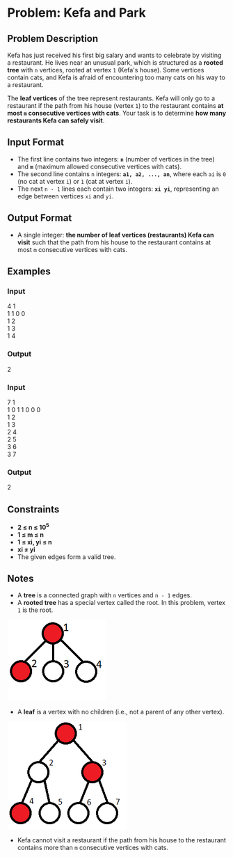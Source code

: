 
# Problem: Kefa and Park

## Problem Description
Kefa has just received his first big salary and wants to celebrate by visiting a restaurant. He lives near an unusual park, which is structured as a **rooted tree** with `n` vertices, rooted at vertex `1` (Kefa's house). Some vertices contain cats, and Kefa is afraid of encountering too many cats on his way to a restaurant.

The **leaf vertices** of the tree represent restaurants. Kefa will only go to a restaurant if the path from his house (vertex `1`) to the restaurant contains **at most `m` consecutive vertices with cats**. Your task is to determine **how many restaurants Kefa can safely visit**.

## Input Format
- The first line contains two integers: **`n`** (number of vertices in the tree) and **`m`** (maximum allowed consecutive vertices with cats).
- The second line contains `n` integers: **`a1, a2, ..., an`**, where each `ai` is `0` (no cat at vertex `i`) or `1` (cat at vertex `i`).
- The next `n - 1` lines each contain two integers: **`xi yi`**, representing an edge between vertices `xi` and `yi`.

## Output Format
- A single integer: **the number of leaf vertices (restaurants) Kefa can visit** such that the path from his house to the restaurant contains at most `m` consecutive vertices with cats.

## Examples

### Input

4 1<br/>
1 1 0 0<br/>
1 2<br/>
1 3<br/>
1 4<br/>

### Output

2<br/>

### Input

7 1<br/>
1 0 1 1 0 0 0<br/>
1 2<br/>
1 3<br/>
2 4<br/>
2 5<br/>
3 6<br/>
3 7<br/>

### Output

2<br/>

## Constraints
- **2 ≤ n ≤ 10<sup>5</sup>**
- **1 ≤ m ≤ n**
- **1 ≤ xi, yi ≤ n**
- **xi ≠ yi**
- The given edges form a valid tree.

## Notes
- A **tree** is a connected graph with `n` vertices and `n - 1` edges.
- A **rooted tree** has a special vertex called the root. In this problem, vertex `1` is the root.

![alt text](image.png)

- A **leaf** is a vertex with no children (i.e., not a parent of any other vertex).

![alt text](image-1.png)

- Kefa cannot visit a restaurant if the path from his house to the restaurant contains more than `m` consecutive vertices with cats.

